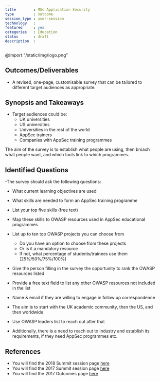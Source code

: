 ```yaml
---
title        : MSc Application Security
type         : outcome
session_type : user-session
technology   :
featured     : yes 
categories   : Education
status       : draft
description  :
---
```


@import "/static/img/logo.png"


## Outcomes/Deliverables

- A revised, one-page, customisable survey that can be tailored to different target audiences as appropriate.

## Synopsis and Takeaways

- Target audiences could be:
   - UK universities
   - US universities
   - Universities in the rest of the world
   - AppSec trainers
   - Companies with AppSec training programmes

The aim of the survey is to establish what people are using, then broach what people want, and which tools link to which programmes.


## Identified Questions

-The survey should ask the following questions:

   - What current learning objectives are used
   - What skills are needed to form an AppSec training programme
   - List your top five skills (free text)
   - Map these skills to OWASP resources used in AppSec educational programmes
   - List up to ten top OWASP projects you can choose from
      - Do you have an option to choose from these projects
      - Or is it a mandatory resource
      - If not, what percentage of students/trainees use them (25%/50%/75%/100%)
   - Give the person filling in the survey the opportunity to rank the OWASP resources listed
   - Provide a free text field to list any other OWASP resources not included in the list
   - Name & email if they are willing to engage in follow up correspondence

- The aim is to start with the UK academic community, then the US, and then worldwide
- Use OWASP leaders list to reach out after that
- Additionally, there is a need to reach out to industry and establish its requirements, if they need AppSec programmes etc.

## References
- You will find the 2018 Summit session page [here](https://open-security-summit.org/tracks/misc/working-sessions/msc-application-security/)
- You will find the 2017 Summit session page [here](https://owaspsummit.org/Working-Sessions/Education/AppSec-BSc-Masters-Curriculum-Design.html)
- You will find the 2017 Outcomes page [here](https://owaspsummit.org/Outcomes/Education/AppSec-BSc-Masters-Curriculum-Design.html)
